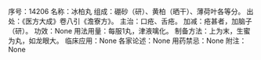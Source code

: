 序号：14206
名称：冰柏丸
组成：硼砂（研）、黄柏（晒干）、薄荷叶各等分。
出处：《医方大成》卷八引《澹寮方》。
主治：口疮、舌疮。
加减：疮甚者，加脑子（研）。
功效：None
用法用量：每服1丸，津液噙化。
制备方法：上为末，生蜜为丸，如龙眼大。
临床应用：None
各家论述：None
用药禁忌：None
附注：None
